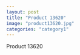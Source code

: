 ```yaml
---
layout: post
title: "Product 13620"
image: "product13620.jpg"
categories: "category1"
---
```

Product 13620
